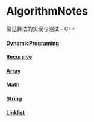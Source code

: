 # AlgorithmNotes

常见算法的实现与测试 - C++

#### [DynamicPrograming](/DynamicPrograming/ReadMe.md)

#### [Recursive](/Recursive/ReadMe.md)

#### [Array](/Array/ReadMe.md)

#### [Math](/Math/ReadMe.md)

#### [String](/String/ReadMe.md)

#### [Linklist](/Linklist/ReadMe.md)


